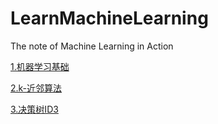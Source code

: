 # LearnMachineLearning
The note of Machine Learning in Action

[1.机器学习基础](src/C1)

[2.k-近邻算法](src/C2)

[3.决策树ID3](src/C3)
